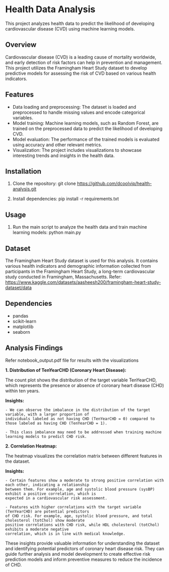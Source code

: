 # Health Data Analysis

This project analyzes health data to predict the likelihood of developing cardiovascular disease (CVD) using machine learning models.

## Overview

Cardiovascular disease (CVD) is a leading cause of mortality worldwide, and early detection of risk factors can help in prevention and management. This project utilizes the Framingham Heart Study dataset to develop predictive models for assessing the risk of CVD based on various health indicators.

## Features

- Data loading and preprocessing: The dataset is loaded and preprocessed to handle missing values and encode categorical variables.
- Model training: Machine learning models, such as Random Forest, are trained on the preprocessed data to predict the likelihood of developing CVD.
- Model evaluation: The performance of the trained models is evaluated using accuracy and other relevant metrics.
- Visualization: The project includes visualizations to showcase interesting trends and insights in the health data.

## Installation

1. Clone the repository:
git clone https://github.com/dcoolvip/health-analysis.git


2. Install dependencies:
pip install -r requirements.txt


## Usage

1. Run the main script to analyze the health data and train machine learning models:
python main.py

## Dataset

The Framingham Heart Study dataset is used for this analysis. It contains various health indicators and demographic information collected from participants in the Framingham Heart Study, a long-term cardiovascular study conducted in Framingham, Massachusetts. Refer: https://www.kaggle.com/datasets/aasheesh200/framingham-heart-study-dataset/data 

## Dependencies

- pandas
- scikit-learn
- matplotlib
- seaborn

## Analysis Findings

Refer notebook_output.pdf file for results with the visualizations

**1. Distribution of TenYearCHD (Coronary Heart Disease):**

  The count plot shows the distribution of the target variable TenYearCHD, which represents the presence or absence of coronary heart disease (CHD) within ten years.
  
  **Insights:**
  
    - We can observe the imbalance in the distribution of the target variable, with a larger proportion of 
    individuals labeled as not having CHD (TenYearCHD = 0) compared to those labeled as having CHD (TenYearCHD = 1).
    
    - This class imbalance may need to be addressed when training machine learning models to predict CHD risk.
    
**2. Correlation Heatmap:**

  The heatmap visualizes the correlation matrix between different features in the dataset.

  **Insights:**
  
    - Certain features show a moderate to strong positive correlation with each other, indicating a relationship 
    between them. For example, age and systolic blood pressure (sysBP) exhibit a positive correlation, which is 
    expected in a cardiovascular risk assessment.
    
    - Features with higher correlations with the target variable (TenYearCHD) are potential predictors 
    of CHD risk. For example, age, systolic blood pressure, and total cholesterol (totChol) show moderate
    positive correlations with CHD risk, while HDL cholesterol (totChol) exhibits a moderate negative 
    correlation, which is in line with medical knowledge.
    
These insights provide valuable information for understanding the dataset and identifying potential predictors of coronary heart disease risk. They can guide further analysis and model development to create effective risk prediction models and inform preventive measures to reduce the incidence of CHD.
